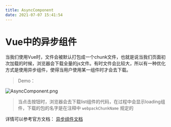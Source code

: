 ```yaml
---
title: AsyncComponent
date: 2021-07-07 15:41:54
---
```

# Vue中的异步组件

当我们使用Vue时，文件会被默认打包成一个chunk文件，也就是说当我们页面初次加载的时候，浏览器会下载全量的js文件。有时文件会比较大，所以有一种优化方式是使用异步组件，使得当用户使用某一组件时才会去下载。

> Demo：


![AsyncComponent.png](AsyncComponent.png)


> 当点击按钮时，浏览器会去下载list组件的代码，在过程中会显示loading组件，下载的包的名字是在注释中 `webpackChunkName` 规定的


详情可以参考官方文档： [异步组件文档](https://cn.vuejs.org/v2/guide/components-dynamic-async.html)